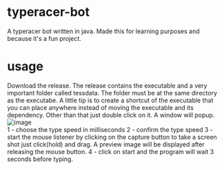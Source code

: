 # typeracer-bot
A typeracer bot written in java. Made this for learning purposes and because it's a fun project.
# usage
Download the release.
The release contains the executable and a very important folder called tessdata.
The folder must be at the same directory as the executabe.
A little tip is to create a shortcut of the executable that you can place anywhere instead of moving the executable and its dependency.
Other than that just double click on it.
A window will popup.
![image](https://github.com/WildSource/typeracer-bot/assets/62212250/4947e0d2-ca27-4e02-a084-d6a5735b2266) <br>
1 - choose the type speed in milliseconds
2 - confirm the type speed
3 - start the mouse listener by clicking on the capture button
to take a screen shot just click(hold) and drag.
A preview image will be displayed after releasing the mouse button.
4 - click on start and the program will wait 3 seconds before typing.

